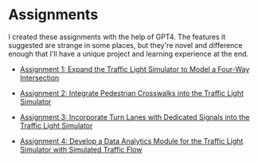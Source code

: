 # Assignments

I created these assignments with the help of GPT4. The features it suggested are strange in some places, but they're novel and difference enough that I'll have a unique project and learning experience at the end. 

- [Assignment 1: Expand the Traffic Light Simulator to Model a Four-Way Intersection](assignment_prompt_01.md)

- [Assignment 2: Integrate Pedestrian Crosswalks into the Traffic Light Simulator](assignment_prompt_02.md)

- [Assignment 3: Incorporate Turn Lanes with Dedicated Signals into the Traffic Light Simulator](assignment_prompt_03.md)

- [Assignment 4: Develop a Data Analytics Module for the Traffic Light Simulator with Simulated Traffic Flow](assignment_prompt_04.md)